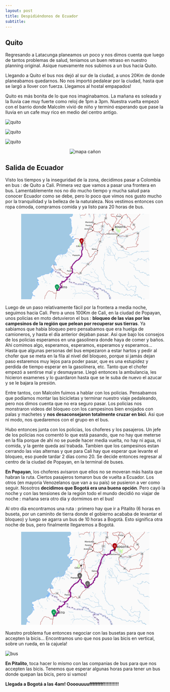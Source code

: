 ```yaml
---
layout: post
title: Despidiéndonos de Ecuador
subtitle: 
---
```


## Quito

Regresando a Latacunga planeamos un poco y nos dimos cuenta que luego de tantos problemas de salud, teniamos un buen retraso en nuestro planning original. Asique nuevamente nos subimos a un bus hacia Quito. 

Llegando a Quito el bus nos dejó al sur de la ciudad, a unos 20Km de donde planeabamos quedarnos. No nos importó pedalear por la ciudad, hasta que se largó a llover con fuerza. Llegamos al hostal empapados!

Quito es más bonita de lo que nos imaginabamos. La mañana es soleada y la lluvia cae muy fuerte como reloj de 1pm a 3pm. Nuestra vuelta empezó con el barrio donde Malcolm vivió de niño y terminó esperando que pase la lluvia en un cafe muy rico en medio del centro antigo.

![quito](https://lh3.googleusercontent.com/bwROi6NapmNiE0FdPaD-MW8Rclip7RiQDOh_QLNvhdwQR-DnYI8r8SnnWgdmLNcNrmQWmvs9FmHs93C5GavaL_94hL_u1I7CPSZhPVdQIp3J-9F5tmpoLDf_OVSo_JBTp6l-JSKcREkQj-Bnl4M23na6coAi6gUGiwtzGuxiwn-DsHNQ-eEyCeHUsRYolCzoeBl_HhAmOW9MQnb1ucI3AlBmfBHxfHoEOEptUM8C-B70mnPCC-BBLg5uAcDCz-1WlYmIZZhV-5M1QvEmzx3u7gv7hvewkZkk3Uejtqi7dBKjtolFxOYagROI_-ZvOk3rHdx7MkqiQ83-VKrMiZmQsMAvFSXH5XsQia18tk-Cjzs9CXS1rzd5tJwYNlz4RNk3AsHQniIybITipbso3I4KoHySAvw8mycC64UyEzDyTDiy4mct6V0oNGwS5yn3GkToaTHJ4VpLJzsWsiSKLsZkfSCKhyJUUlvCUuTqgQyVr1C4Xnzvg2mVG8XxlxOqYyzzIomfVTbDwU2GPnrLUNBiufebKd907890gvrOkQFoLnJxy77kDS5dGSVoHjEUceyOrsSvOlKGsx-gP_YQCbgUWyMDRh8lkHFDUtz_RL6f-DTtc1kAYwVEhRBsCabbe1MV8h1wVh3pmMCfpaJAkpg9wkfus4T-uckHlQ44=w598-h337-no)

![quito](https://lh3.googleusercontent.com/L_tOfZlMtp25p-DkhFSkc27oNejY_9neXKd6MbhZ1KfFXuvtWKPwMqlmJxZVbb-qlGmjQwDXpmk1RAbR7tPzwfTbseBX68YUUNmqdeQK44yWmsRHyjGpEjrPt2TzqIhopuWqbp1JDUL-zwrpCc2IH2-bNoJhcsQVOsjBXjpAEv8JA2iSD1bbnwARjWEXp2YHKaykEmlbKm-HDyv6BPnGmNcfjOcKgczywTBLi4_Bv1uDxEmFHPxY5xPKimSdPrniHJ4I7OEGSyjXI367sj_vxMPcNt3LABwATH8aDQ4Eliknv81Ffl78OUjP54GWF8Oq371D3WLHwiwpk0BeOWMKyYV5LtLru0A21yD2VqXyto1H_hx3KEGU05e4AjJm2gRXpnSfG-SV2CaappsBdPpu_czxZB0vitS_Hutl0ZKIJzmr5IukICIQgJtYDPUs0xVYwNhKW9ysEWol2bo5STeEk1Pyqa-6rPEaqULK60BF_K2HSxbENcgMxEiA-D4uBVhCGMj31Gld49Bxq-E170a5yTG33PFWT-z_T1Fk6-eC5eENgAv2kbXAQp8t1OX_BkdIh0zHpOkdc4UWaLpw7NEBOFnsu59YiFz5smu_Jkq94t_9MPyCVoi-qItqhQ5fYVPhmSnsFxpVwPGu_uXA-Oemy-yfuQCXIEshX0QT=w598-h337-no)

![quito](https://lh3.googleusercontent.com/0ydr8yYZc2WtsbdoF8vJHusKl80BGIVfKeoiB_y7S72LYI9poE8HRNHUL4tQIV4LZ3H48_rh4qbZXXdO0pcD16XJ_HlZnrf4mLp-4IuOUEFAsIgC5RhZBYd4G00oKFG2KHyK5SdtlZijwAK-A_dTp_Gr91bKEquiZjA6lu5KBGq6DAH9Q9TttqHjSAzUaT9UN2nLdhVrRon16SUuh4a2ika_Uq_Ddk95zR5y_LyWTcJ-awjiAgfHDGtDHG92YUqxHX7QF4GKgcsRKl-hBAIj9OdOYSl096WFd1NrrTmfwNWm14VIdOoQXVC-QxS_5j56nCTFeBCdrqZCBmjW5NEOa8YfpzMT0zn8Ni9FUSp8bhG1CwsD-NfgC1BGLk3eIuikeVgeUO6oX4GXZrG63G9WxjknhAMfLxIlW3YtO9P1meNeQ68m42kgEKT3MS9-uP66iz4kRet7vzjSf3LhD4-j0Y3eo5BJKLClOiIr4R2KAA3WaI7dG-FbHoZ5Tt2uqFxfzToF5m3s7npvjCKA84RzHXNkDYLDXSH69rxmP1yJwH9U22WGGWJKoBepJPGiTUPKIDNvvQbyvuUK9oJZnG75SAmSg0PQ131Fd8BOAQkyRGwkBI2fbNmvrwxBogK_s72g9TBAVm1JG_MvSVRmdlDcaEgfSeb25mRRPIrm=w752-h423-no)

<p style="
    text-align: -webkit-center;
"><img src="https://lh3.googleusercontent.com/hGAExYTFnvnKw7oF_hdnCgZuUrBCbqR4CNn30yyclqMOtXVZlYKt8fo2E0WQU7Ysl-jXBMWNQaitvPr66nsbgxHoqNdKNa6JBEBwoTz_-Na8M308inKwWy7KtZoKevjbZbz_kw4rASQMhrwPtMQpjOKQfCe98uNM_0lavKQQ6NGDcqtNEIARpXiErL7vRL4JeVpbAJ1OGWXd5QSaSiKLMvVS8rlQIsen5WW35hpsQeHtaxFdvTZeTpCRO1Q9Nsj97fjnGHkuzGmYMcWUy-Arwzr90FVZaSvKKUm6tVyDcSsT5gCPnZqL5At-uwCHm-bpT2LyQBcL__h89db1VE8Gn3vqQfMEDhf0Zwxv6pr5zPaoCTwm9Vw352rd1GpCGLxufc4iKtzrbDqvZsqPHH4YROHfPBOEeTGgqUppRwVUCzTqNNp7oO2awQvDP5cSNudLDSlJlPjHCRkjkoswacP57SE9cd_jUSU7jbXe-ujNOiAaAKhruni-tm9ZzYzjKl-UfyWZbyPjgkhTbAzrVzQn6-jczAffcavKvLJ0tgzU0aZJ0IkbvvjnSJ4C6h0nMI2tZQDIP6LC_wcJcQetII5s3FV9bnzi6Yi9s9l8CzzmHHmGjBLLN5d06SE6u1CemZqjqS3iY3OzNuZnWPCqAyi95kjKe471l8IMuWvL=w598-h614-no" alt="mapa cañon" style="

    width: 80%;
"></p>


## Salida de Ecuador

Visto los tiempos y la inseguridad de la zona, decidimos pasar a Colombia en bus : de Quito a Cali. Primera vez que vamos a pasar una frontera en bus. Lamentablemente nos no dio mucho tiempo y mucha salud para conocer Ecuador como se debe, pero lo poco que vimos nos gusto mucho por la tranquilidad y la belleza de la naturaleza. Nos vestimos entonces con ropa cómoda, compramos comida y ya listo para 20 horas de bus. 

<p style="
    margin: auto;
    width: 80%;
	">
	<img src="/img/fotos/QuitoCali.png" alt="Drawing"/>
</p>


Luego de un paso relativamente fácil por la frontera a media noche, seguimos hacia Cali. Pero a unos 100Km de Cali, en la ciudad de Popayan, unos policias en moto detuvieron el bus : **bloqueo de las vias por los campesinos de la región que pelean por recuperar sus tierras**. Ya sabiamos que habia bloqueo pero pensabamos que era huelga de camioneros, y hasta el día anterior dejaban pasar. Asi que bajo los consejos de los policias esperamos en una gasolinera donde haya de comer y baños. Ahi comimos algo, esperamos, esperamos, esperamos y esperamos... Hasta que algunas personas del bus empezaron a estar hartos y pedir al chofer que se meta en la fila al nivel del bloqueo, porque si jamás dejan paso estaremos muy lejos para poder pasar, que es una estupidez y perdida de tiempo esperar en la gasolinera, etc. Tanto que el chofer empezó a sentirse mal y desmayarse. Llegó entonces la ambulancia, les hicieron examenes y lo guardaron hasta que se le suba de nuevo el azucar y se le bajara la presión. 

Entre tantos, con Malcolm fuimos a hablar con los policias. Pensabamos que podíamos montar las bicicletas y terminar nuestro viaje pedaleando, pero nos dimos cuenta que no era seguro pasar. Los policias nos monstraron videos del bloqueo con los campesinos bien enojados con palas y machetes y **nos desaconsejaron totalmente cruzar en bici**. Asi que ni modo, nos quedaremos con el grupo en el bus.

Hubo entonces junta con los policias, los choferes y los pasajeros. Un jefe de los policias nos comentó lo que está pasando, que no hay que meterse en la fila porque de ahí no se puede hacer media vuelta, no hay ni agua, ni comida, y la gente queda así trabada. Tambien que los campesinos estan cerrando las vias alternas y que para Cali hay que esperar que levante el bloqueo, eso puede tardar 2 días como 20. Se decide entonces regresar al centro de la ciudad de Popayan, en la terminal de buses. 

**En Popayan**, los choferes avisaron que ellos no se moveran más hasta que habran la ruta. Ciertos pasajeros tomaron bus de vuelta a Ecuador. Los otros (en mayoria Venozelanos que van a su país) se pusieron a ver como seguir. Nosotros **decidimos que Bogotá era una buena opción**. Pero cayó la noche y con las tensiones de la región todo el mundo decidió no viajar de noche : mañana sera otro día y dormimos en el bus!

Al otro día encontramos una ruta : primero hay que ir a Pitalito (6 horas en buseta, por un caminito de tierra donde el gobierno acababa de levantar el bloqueo) y luego se agarra un bus de 10 horas a Bogotà. Esto significa otra noche de bus, pero finalmente llegaremos a Bogotá. 

<p style="
    margin: auto;
    width: 80%;
	">
	<img src="/img/fotos/QuitoBogota.png" alt="Drawing"/>
</p>

Nuestro problema fue entonces negociar con las busetas para que nos accepten la bicis... Encontramos uno que nos puso las bicis en vertical, sobre un rueda, en la cajuela!

![bus](https://lh3.googleusercontent.com/IvWo6X6liFKc6lt1h10MTcdoNkvTVSD5Wko_qp3QFPNiCBptVlPDN1vOClnRQYx11IhmS06RIsPnKNqXGWDZeNAiwyJ3FLfEobnSUoq-JMzyL2BhqaSiy23NfgZRvOKzQUzRZPBOxThz0vpkiT0YNnueyDnawJ5Yu5ARIumwcx7LwGJ9j-rP41I07EpkWJ8DX92sim9rV30cEvF1HgFLAeqa0MGy1SEd2sSMKpKgctm5FaEMS958UA2m-clMOCTLZmFfCLHOepirWgOUmKTIzfRh79Gr9b2XdQT7BGavSR9ERx4pWeZYKlxeAgNqQVH9DjwNgHtn3nbW-HE7-ORPySRmftfGyFJYGcPDAR41QCnQ7R-uvqEbo708BX7UaG50n52vGbNzRqw4YR5nbB8x9UEKSZw766_rWsULsZMu60p1phLMqv8JSLIBOoCwYusoK7JLK4jyD8q9sRiC0kDmiYjkX8gmbfVCTj11oEG8r5HOQ957iQXXMz6HTioqiVOusiaM9y4SZiNcyJO7hCGV2PMgj-B7bD-SL-t4obxCJ577LNXb5L90pPLRlv-CdnixUkzwkrZ_j3pQ-N8joZoTC-jj55pMnXozdRWJWqjOKVLDa1CG-Nxkyg56-aIv6Q5O5jB7V5kgxIMln9nqBlyPLXT3DH5eR8QcKMd2=w1215-h684-no)

**En Pitalito**, toca hacer lo mismo con las companias de bus para que nos accepten las bicis. Tenemos que esperar algunas horas para tener un bus donde quepan las bicis, pero si vamos! 

**Llegada a Bogotá a las 4am! 
Oooouuuufffffffff!!!!!!!!!!**

